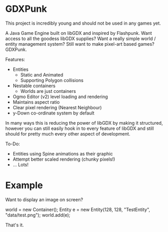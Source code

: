 GDXPunk
=======

This project is incredibly young and should not be used in any games yet.

A Java Game Engine built on libGDX and inspired by Flashpunk. Want access to all the goodess libGDX supplies? Want a really simple world / entity management system? Still want to make pixel-art based games? GDXPunk.

Features:
- Entities
  - Static and Animated
  - Supporting Polygon collisions
- Nestable containers
  - Worlds are just containers
- Ogmo Editor (v2) level loading and rendering
- Maintains aspect ratio
- Clear pixel rendering (Nearest Neighbour)
- y-Down co-ordinate system by default

In many ways this is reducing the power of libGDX by making it structured, however you can still easily hook in to every feature of libGDX and still should for pretty much every other aspect of development.

To-Do:
- Entities using Spine animations as their graphic
- Attempt better scaled rendering (chunky pixels!)
- ... Lots!

Example
=======

Want to display an image on screen?

  world = new Container();
  Entity e = new Entity(128, 128, "TestEntity", "data/test.png");
  world.add(e);
  
That's it.
